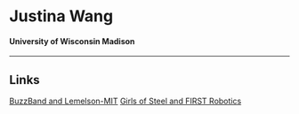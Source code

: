 <!-- Headings -->
# Justina Wang
#### University of Wisconsin Madison

<!-- Horizontal Rule -->
___

## Links
[BuzzBand and Lemelson-MIT](http://girlsofsteelrobotics.com/gos-buzzband/)
[Girls of Steel and FIRST Robotics]([http://girlsofsteelrobotics.com/gos-buzzband/](http://girlsofsteelrobotics.com/blog/))



